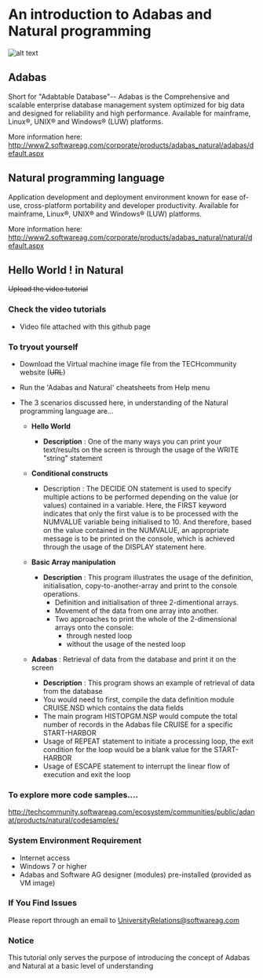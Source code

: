 
# An introduction to Adabas and Natural programming
![alt text](https://cloud.githubusercontent.com/assets/25740455/25524035/259ecbf2-2c09-11e7-877b-585666f26d3f.png)

## Adabas

Short for "Adabtable Database"-- Adabas is the Comprehensive and scalable enterprise database management system optimized for big data and designed for reliability and high performance. Available for mainframe, Linux®, UNIX® and Windows® (LUW) platforms.

More information here: http://www2.softwareag.com/corporate/products/adabas_natural/adabas/default.aspx


## Natural programming language

Application development and deployment environment known for ease of-use, cross-platform portability and developer productivity. Available for mainframe, Linux®, UNIX® and Windows® (LUW) platforms.

More information here: http://www2.softwareag.com/corporate/products/adabas_natural/natural/default.aspx


## Hello World ! in Natural
~~Upload the video tutorial~~
### Check the video tutorials
 * Video file attached with this github page

### To tryout yourself 
 * Download the Virtual machine image file from the TECHcommunity website (~~URL~~)
 * Run the 'Adabas and Natural' cheatsheets from Help menu
 * The 3 scenarios discussed here, in understanding of the Natural programming language are...
 
    - <b>Hello World</b>
      * <b>Description</b> : One of the many ways you can print your text/results on the screen is through the usage of the WRITE "string" statement
    - <b>Conditional constructs</b>
      * </b>Description</b> : The DECIDE ON statement is used to specify multiple actions to be performed depending on the value (or values) contained in a variable. Here, the FIRST keyword indicates that only the first value is to be processed with the NUMVALUE variable being initialised to 10. And therefore, based on the value contained in the NUMVALUE, an appropriate message is to be printed on the console, which is achieved through the usage of the DISPLAY statement here.
        
    - <b>Basic Array manipulation</b>
      * <b>Description</b> : This program illustrates the usage of the definition, initialisation, copy-to-another-array and print to the console operations.
         * Definition and initialisation of three 2-dimentional arrays.
         * Movement of the data from one array into another.
         * Two approaches to print the whole of the 2-dimensional arrays onto the console:
            * through nested loop
            * without the usage of the nested loop
        
   - <b>Adabas</b> : Retrieval of data from the database and print it on the screen
       * <b>Description</b> : This program shows an example of retrieval of data from the database
       * You would need to first, compile the data definition module CRUISE.NSD which contains the data fields 
       * The main program HISTOPGM.NSP would compute the total number of records in the Adabas file CRUISE for a specific START-HARBOR
       * Usage of REPEAT statement to initiate a processing loop, the exit condition for the loop would be a blank value for the START-HARBOR
       * Usage of ESCAPE statement to interrupt the linear flow of execution and exit the loop
 
### To explore more code samples....
  http://techcommunity.softwareag.com/ecosystem/communities/public/adanat/products/natural/codesamples/
 
### System Environment Requirement

 * Internet access
 * Windows 7 or higher
 * Adabas and Software AG designer (modules) pre-installed (provided as VM image) 
  

### If You Find Issues
Please report through an email to UniversityRelations@softwareag.com


### Notice
This tutorial only serves the purpose of introducing the concept of Adabas and Natural at a basic level of understanding
